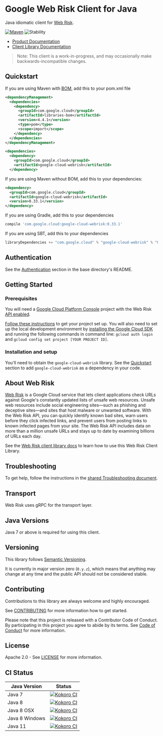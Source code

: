# Google Web Risk Client for Java

Java idiomatic client for [Web Risk][product-docs].

[![Maven][maven-version-image]][maven-version-link]
![Stability][stability-image]

- [Product Documentation][product-docs]
- [Client Library Documentation][javadocs]

> Note: This client is a work-in-progress, and may occasionally
> make backwards-incompatible changes.

## Quickstart

If you are using Maven with [BOM][libraries-bom], add this to your pom.xml file
```xml
<dependencyManagement>
  <dependencies>
    <dependency>
      <groupId>com.google.cloud</groupId>
      <artifactId>libraries-bom</artifactId>
      <version>4.4.1</version>
      <type>pom</type>
      <scope>import</scope>
    </dependency>
  </dependencies>
</dependencyManagement>

<dependencies>
  <dependency>
    <groupId>com.google.cloud</groupId>
    <artifactId>google-cloud-webrisk</artifactId>
  </dependency>

```

[//]: # ({x-version-update-start:google-cloud-webrisk:released})

If you are using Maven without BOM, add this to your dependencies:

```xml
<dependency>
  <groupId>com.google.cloud</groupId>
  <artifactId>google-cloud-webrisk</artifactId>
  <version>0.33.1</version>
</dependency>

```

If you are using Gradle, add this to your dependencies
```Groovy
compile 'com.google.cloud:google-cloud-webrisk:0.33.1'
```
If you are using SBT, add this to your dependencies
```Scala
libraryDependencies += "com.google.cloud" % "google-cloud-webrisk" % "0.33.1"
```
[//]: # ({x-version-update-end})

## Authentication

See the [Authentication][authentication] section in the base directory's README.

## Getting Started

### Prerequisites

You will need a [Google Cloud Platform Console][developer-console] project with the Web Risk [API enabled][enable-api].

[Follow these instructions][create-project] to get your project set up. You will also need to set up the local development environment by
[installing the Google Cloud SDK][cloud-sdk] and running the following commands in command line:
`gcloud auth login` and `gcloud config set project [YOUR PROJECT ID]`.

### Installation and setup

You'll need to obtain the `google-cloud-webrisk` library.  See the [Quickstart](#quickstart) section
to add `google-cloud-webrisk` as a dependency in your code.

## About Web Risk


[Web Risk][product-docs] is a Google Cloud service that lets client applications check URLs against Google's constantly updated lists of unsafe web resources. Unsafe web resources include social engineering sites—such as phishing and deceptive sites—and sites that host malware or unwanted software. With the Web Risk API, you can quickly identify known bad sites, warn users before they click infected links, and prevent users from posting links to known infected pages from your site. The Web Risk API includes data on more than a million unsafe URLs and stays up to date by examining billions of URLs each day.

See the [Web Risk client library docs][javadocs] to learn how to
use this Web Risk Client Library.






## Troubleshooting

To get help, follow the instructions in the [shared Troubleshooting document][troubleshooting].

## Transport

Web Risk uses gRPC for the transport layer.

## Java Versions

Java 7 or above is required for using this client.

## Versioning

This library follows [Semantic Versioning](http://semver.org/).


It is currently in major version zero (``0.y.z``), which means that anything may change at any time
and the public API should not be considered stable.


## Contributing


Contributions to this library are always welcome and highly encouraged.

See [CONTRIBUTING][contributing] for more information how to get started.

Please note that this project is released with a Contributor Code of Conduct. By participating in
this project you agree to abide by its terms. See [Code of Conduct][code-of-conduct] for more
information.

## License

Apache 2.0 - See [LICENSE][license] for more information.

## CI Status

Java Version | Status
------------ | ------
Java 7 | [![Kokoro CI][kokoro-badge-image-1]][kokoro-badge-link-1]
Java 8 | [![Kokoro CI][kokoro-badge-image-2]][kokoro-badge-link-2]
Java 8 OSX | [![Kokoro CI][kokoro-badge-image-3]][kokoro-badge-link-3]
Java 8 Windows | [![Kokoro CI][kokoro-badge-image-4]][kokoro-badge-link-4]
Java 11 | [![Kokoro CI][kokoro-badge-image-5]][kokoro-badge-link-5]

[product-docs]: https://cloud.google.com/web-risk/docs/
[javadocs]: https://googleapis.dev/java/google-cloud-webrisk/latest/
[kokoro-badge-image-1]: http://storage.googleapis.com/cloud-devrel-public/java/badges/java-webrisk/java7.svg
[kokoro-badge-link-1]: http://storage.googleapis.com/cloud-devrel-public/java/badges/java-webrisk/java7.html
[kokoro-badge-image-2]: http://storage.googleapis.com/cloud-devrel-public/java/badges/java-webrisk/java8.svg
[kokoro-badge-link-2]: http://storage.googleapis.com/cloud-devrel-public/java/badges/java-webrisk/java8.html
[kokoro-badge-image-3]: http://storage.googleapis.com/cloud-devrel-public/java/badges/java-webrisk/java8-osx.svg
[kokoro-badge-link-3]: http://storage.googleapis.com/cloud-devrel-public/java/badges/java-webrisk/java8-osx.html
[kokoro-badge-image-4]: http://storage.googleapis.com/cloud-devrel-public/java/badges/java-webrisk/java8-win.svg
[kokoro-badge-link-4]: http://storage.googleapis.com/cloud-devrel-public/java/badges/java-webrisk/java8-win.html
[kokoro-badge-image-5]: http://storage.googleapis.com/cloud-devrel-public/java/badges/java-webrisk/java11.svg
[kokoro-badge-link-5]: http://storage.googleapis.com/cloud-devrel-public/java/badges/java-webrisk/java11.html
[stability-image]: https://img.shields.io/badge/stability-beta-yellow
[maven-version-image]: https://img.shields.io/maven-central/v/com.google.cloud/google-cloud-webrisk.svg
[maven-version-link]: https://search.maven.org/search?q=g:com.google.cloud%20AND%20a:google-cloud-webrisk&core=gav
[authentication]: https://github.com/googleapis/google-cloud-java#authentication
[developer-console]: https://console.developers.google.com/
[create-project]: https://cloud.google.com/resource-manager/docs/creating-managing-projects
[cloud-sdk]: https://cloud.google.com/sdk/
[troubleshooting]: https://github.com/googleapis/google-cloud-common/blob/master/troubleshooting/readme.md#troubleshooting
[contributing]: https://github.com/googleapis/java-webrisk/blob/master/CONTRIBUTING.md
[code-of-conduct]: https://github.com/googleapis/java-webrisk/blob/master/CODE_OF_CONDUCT.md#contributor-code-of-conduct
[license]: https://github.com/googleapis/java-webrisk/blob/master/LICENSE

[enable-api]: https://console.cloud.google.com/flows/enableapi?apiid=webrisk.googleapis.com
[libraries-bom]: https://github.com/GoogleCloudPlatform/cloud-opensource-java/wiki/The-Google-Cloud-Platform-Libraries-BOM
[shell_img]: https://gstatic.com/cloudssh/images/open-btn.png
